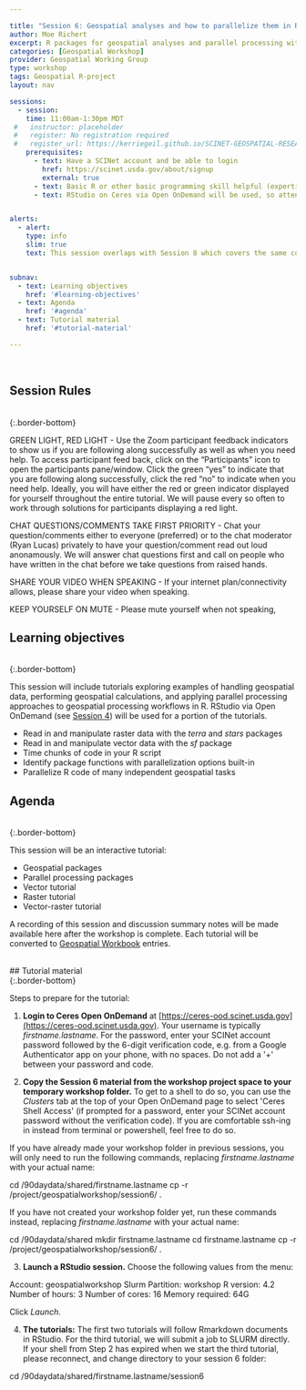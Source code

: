 ```yaml
---

title: "Session 6: Geospatial analyses and how to parallelize them in R"
author: Moe Richert
excerpt: R packages for geospatial analyses and parallel processing with multiple tutorials 
categories: [Geospatial Workshop]  
provider: Geospatial Working Group
type: workshop
tags: Geospatial R-project
layout: nav

sessions:
  - session: 
    time: 11:00am-1:30pm MDT
 #   instructor: placeholder
 #   register: No registration required
 #   register_url: https://kerriegeil.github.io/SCINET-GEOSPATIAL-RESEARCH-WG/
    prerequisites:
      - text: Have a SCINet account and be able to login 
        href: https://scinet.usda.gov/about/signup
        external: true
      - text: Basic R or other basic programming skill helpful (expertise not required)
      - text: RStudio on Ceres via Open OnDemand will be used, so attending Session 4 may be helpful


alerts: 
  - alert: 
    type: info
    slim: true
    text: This session overlaps with Session 8 which covers the same content but in python instead of R.


subnav:
  - text: Learning objectives
    href: '#learning-objectives'
  - text: Agenda
    href: '#agenda'
  - text: Tutorial material
    href: '#tutorial-material'

---
```


<br>

## Session Rules

<br>
{:.border-bottom}

GREEN LIGHT, RED LIGHT - Use the Zoom participant feedback indicators to show us if you are following along successfully as well as when you need help. To access participant feed back, click on the “Participants” icon to open the participants pane/window. Click the green “yes” to indicate that you are following along successfully, click the red “no” to indicate when you need help. Ideally, you will have either the red or green indicator displayed for yourself throughout the entire tutorial. We will pause every so often to work through solutions for participants displaying a red light.

CHAT QUESTIONS/COMMENTS TAKE FIRST PRIORITY - Chat your question/comments either to everyone (preferred) or to the chat moderator (Ryan Lucas) privately to have your question/comment read out loud anonamously. We will answer chat questions first and call on people who have written in the chat before we take questions from raised hands.

SHARE YOUR VIDEO WHEN SPEAKING - If your internet plan/connectivity allows, please share your video when speaking.

KEEP YOURSELF ON MUTE - Please mute yourself when not speaking,

## Learning objectives
<br>
{:.border-bottom}

This session will include tutorials exploring examples of handling geospatial data, performing geospatial calculations, and applying parallel processing approaches to geospatial processing workflows in R. RStudio via Open OnDemand (see [Session 4](events/2022-8-30-Geospatial-Workshop-4/)) will be used for a portion of the tutorials. 

* Read in and manipulate raster data with the *terra* and *stars* packages
* Read in and manipulate vector data with the *sf* package
* Time chunks of code in your R script
* Identify package functions with parallelization options built-in
* Parallelize R code of many independent geospatial tasks 

## Agenda
<br>
{:.border-bottom}

This session will be an interactive tutorial:

* Geospatial packages
* Parallel processing packages
* Vector tutorial 
* Raster tutorial 
* Vector-raster tutorial


A recording of this session and discussion summary notes will be made available here after the workshop is complete. Each tutorial will be converted to [Geospatial Workbook](https://geospatial.101workbook.org) entries. 

<br>
## Tutorial material
<br>
{:.border-bottom}

Steps to prepare for the tutorial:

1. **Login to Ceres Open OnDemand** at [https://ceres-ood.scinet.usda.gov](https://ceres-ood.scinet.usda.gov). Your username is typically *firstname.lastname*. For the password, enter your SCINet account password followed by the 6-digit verification code, e.g. from a Google Authenticator app on your phone, with no spaces. Do not add a '+' between your password and code. 

2. **Copy the Session 6 material from the workshop project space to your temporary workshop folder.** To get to a shell to do so, you can use the *Clusters* tab at the top of your Open OnDemand page to select 'Ceres Shell Access' (if prompted for a password, enter your SCINet account password without the verification code). If you are comfortable ssh-ing in instead from terminal or powershell, feel free to do so.

If you have already made your workshop folder in previous sessions, you will only need to run the following commands, replacing *firstname.lastname* with your actual name: 

cd /90daydata/shared/firstname.lastname
cp -r /project/geospatialworkshop/session6/ .

If you have not created your workshop folder yet, run these commands instead, replacing *firstname.lastname* with your actual name:

cd /90daydata/shared
mkdir firstname.lastname
cd firstname.lastname
cp -r /project/geospatialworkshop/session6/ .

3. **Launch a RStudio session.** Choose the following values from the menu:

Account: geospatialworkshop
Slurm Partition: workshop
R version: 4.2
Number of hours: 3
Number of cores: 16
Memory required: 64G

Click *Launch*.

4. **The tutorials:** The first two tutorials will follow Rmarkdown documents in RStudio. For the third tutorial, we will submit a job to SLURM directly. If your shell from Step 2 has expired when we start the third tutorial, please reconnect, and change directory to your session 6 folder:

cd /90daydata/shared/firstname.lastname/session6

<br>